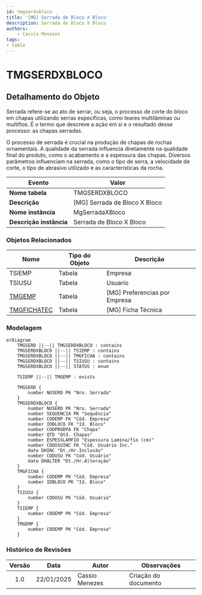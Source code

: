 ```yaml
---
id: tmgserdxbloco
title: '[MG] Serrada de Bloco X Bloco'
description: Serrada de Bloco X Bloco
authors:
    - Cassio Menezes
tags: 
- table
---
```

# TMGSERDXBLOCO

## Detalhamento do Objeto

Serrada refere-se ao ato de serrar, ou seja, o processo de corte do bloco em chapas utilizando serras específicas, como teares multilâminas ou multifios. É o termo que descreve a ação em si e o resultado desse processo: as chapas serradas.

O processo de serrada é crucial na produção de chapas de rochas ornamentais. A qualidade da serrada influencia diretamente na qualidade final do produto, como o acabamento e a espessura das chapas. Diversos parâmetros influenciam na serrada, como o tipo de serra, a velocidade de corte, o tipo de abrasivo utilizado e as características da rocha.

| Evento | Valor |
|--|--|
| **Nome tabela** | TMGSERDXBLOCO |
| **Descrição** | [MG] Serrada de Bloco X Bloco |
| **Nome instância** | MgSerradaXBloco |
| **Descrição instância** | Serrada de Bloco X Bloco |

### Objetos Relacionados

| Nome | Tipo do Objeto | Descrição |
|--|--|--|
| TSIEMP | Tabela | Empresa |
| TSIUSU | Tabela | Usuario |
| [TMGEMP](TMGEMP.md) | Tabela | [MG] Preferencias por Empresa |
| [TMGFICHATEC](TMGFICHATEC.md) | Tabela | [MG] Ficha Técnica |

### Modelagem

```mermaid
erDiagram
    TMGSERD ||--|| TMGSERDXBLOCO : contains
    TMGSERDXBLOCO ||--|| TSIEMP : contains
    TMGSERDXBLOCO ||--|| TMGFICHA : contains
    TMGSERDXBLOCO ||--|| TSIUSU : contains
    TMGSERDXBLOCO ||--|| STATUS : enum
    
    TSIEMP ||--|| TMGEMP : exists

    TMGSERD {
        number NUSERD PK "Nro. Serrada"
    }
    TMGSERDXBLOCO {
        number NUSERD PK "Nro. Serrada"
        number SEQUENCIA PK "Sequência"
        number CODEMP FK "Cód. Empresa"
        number IDBLOCO FK "Id. Bloco"
        number CODPRODPA FK "Chapa"
        number QTD "Qtd. Chapas"
        number ESPESSLAMFIO "Espessura Lamina/fio (cm)"
        number CODUSUINC FK "Cód. Usuário Inc."
        date DHINC "Dt./Hr.Inclusão"
        number CODUSU FK "Cód. Usuário"
        date DHALTER "Dt./Hr.Alteração"
    }
    TMGFICHA {
        number CODEMP PK "Cód. Empresa"
        number IDBLOCO PK "Id. Bloco"
    }
    TSIUSU {
        number CODUSU PK "Cód. Usuário"
    }
    TSIEMP {
        number CODEMP PK "Cód. Empresa"
    }
    TMGEMP {
        number CODEMP PK "Cód. Empresa"
    }
```

### Histórico de Revisões

| Versão | Data | Autor | Observações |
|:--:|:--:|--|--|
| 1.0 | 22/01/2025 | Cassio Menezes | Criação do documento |
